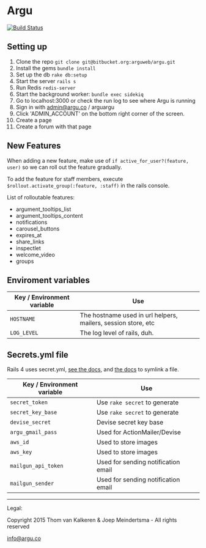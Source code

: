 Argu
=============
[![Build Status](https://semaphoreapp.com/api/v1/projects/40e97aeb-334e-4b28-ac4e-844fa5db7c50/289369/badge.png)](https://semaphoreapp.com/fletcher91/argu--2)

Setting up
--------------
1. Clone the repo `git clone git@bitbucket.org:arguweb/argu.git`
2. Install the gems `bundle install`
3. Set up the db `rake db:setup`
4. Start the server `rails s`
5. Run Redis `redis-server`
6. Start the background worker: `bundle exec sidekiq`
7. Go to localhost:3000 or check the run log to see where Argu is running
8. Sign in with admin@argu.co / arguargu
9. Click 'ADMIN_ACCOUNT' on the bottom right corner of the screen.
10. Create a page
11. Create a forum with that page

New Features
------------
When adding a new feature, make use of `if active_for_user?(feature, user)` so we can roll out the feature gradually.

To add the feature for staff members, execute `$rollout.activate_group(:feature, :staff)` in the rails console.

List of rolloutable features:

* argument_tooltips_list
* argument_tooltips_content
* notifications
* carousel_buttons
* expires_at
* share_links
* inspectlet
* welcome_video
* groups


Enviroment variables
----------------------------
Key / Environment variable                                            |  Use
-------------------------------------------------------------------   |  -----------------------------------------------------------------------------------------------------------------------------
`HOSTNAME`                                                            |  The hostname used in url helpers, mailers, session store, etc
`LOG_LEVEL`                                                           |  The log level of rails, duh.

Secrets.yml file
---------------------------
Rails 4 uses secret.yml, [see the docs](http://guides.rubyonrails.org/4_1_release_notes.html#config-secrets-yml),
and [the docs](http://unixhelp.ed.ac.uk/CGI/man-cgi?ls) to symlink a file.

Key / Environment variable                                            |  Use
-------------------------------------------------------------------   |  -----------------------------------------------------------------------------------------------------------------------------
`secret_token`                                                        |  Use `rake secret` to generate
`secret_key_base`                                                     |  Use `rake secret` to generate
`devise_secret`                                                       |  Devise secret key base
`argu_gmail_pass`                                                     |  Used for ActionMailer/Devise
`aws_id`                                                              |  Used to store images
`aws_key`                                                             |  Used to store images
`mailgun_api_token`                                                   |  Used for sending notification email
`mailgun_sender`                                                      |  Used for sending notification email


***
Legal:

Copyright 2015 Thom van Kalkeren & Joep Meindertsma - All rights reserved

info@argu.co
